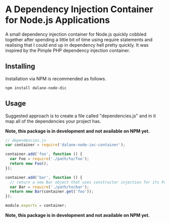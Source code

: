 # A Dependency Injection Container for Node.js Applications
A small dependency injection container for Node.js quickly cobbled together after spending a little bit of time using require statements and realising that I could end up in dependency hell pretty quickly. It was inspired by the Pimple PHP dependency injection container.

## Installing

Installation via NPM is recommended as follows.

```shell
npm install dalane-node-dic
```

## Usage

Suggested approach is to create a file called "dependencies.js" and in it map all of the dependencies your project has.

**Note, this package is in development and not available on NPM yet.**

```javascript
// dependencies.js
var container = require('dalane-node-ioc-container');

container.add('foo', function () {
  var Foo = require('./path/to/foo');
  return new Foo();
});

container.add('bar', function () {
  // return a new Bar object that uses constructor injection for its Foo dependency
  var Bar = require('./path/to/bar');
  return new Bar(container.get('foo'));
});

module.exports = container;
```

**Note, this package is in development and not available on NPM yet.**

